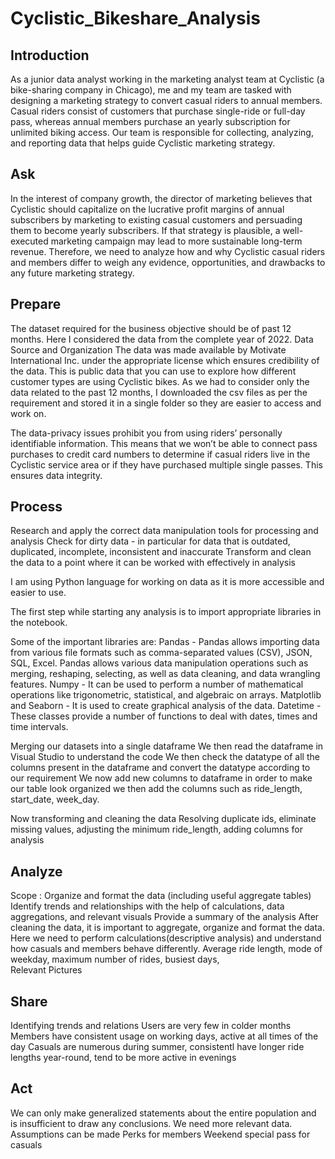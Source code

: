 # Cyclistic_Bikeshare_Analysis
## Introduction
As a junior data analyst working in the marketing analyst team at Cyclistic (a bike-sharing company in Chicago), me and my team are tasked with designing a marketing strategy to convert casual riders to annual members. Casual riders consist of customers that purchase single-ride or full-day pass, whereas annual members purchase an yearly subscription for unlimited biking access. Our team is responsible for collecting, analyzing, and reporting data that helps guide Cyclistic marketing strategy.

## Ask
In the interest of company growth, the director of marketing believes that Cyclistic should capitalize on the lucrative profit margins of annual subscribers by marketing to existing casual customers and persuading them to become yearly subscribers. If that strategy is plausible, a well-executed marketing campaign may lead to more sustainable long-term revenue. Therefore, we need to analyze how and why Cyclistic casual riders and members differ to weigh any evidence, opportunities, and drawbacks to any future marketing strategy.

## Prepare
The dataset required for the business objective should be of past 12 months. Here I considered the data from the complete year of 2022.
Data Source and Organization
The data was made available by Motivate International Inc. under the appropriate license which ensures credibility of the data. This is public data that you can use to explore how different customer types are using Cyclistic bikes.
As we had to consider only the data related to the past 12 months, I downloaded the csv files as per the requirement and stored it in a single folder so they are easier to access and work on.

The data-privacy issues prohibit you from using riders’ personally identifiable information. This means that we won’t be able to connect pass purchases to credit card numbers to determine if casual riders live in the Cyclistic service area or if they have purchased multiple single passes. This ensures data integrity.

## Process
Research and apply the correct data manipulation tools for processing and analysis
Check for dirty data - in particular for data that is outdated, duplicated, incomplete, inconsistent and inaccurate
Transform and clean the data to a point where it can be worked with effectively in analysis

I am using Python language for working on data as it is more accessible and easier to use.

The first step while starting any analysis is to import appropriate libraries in the notebook.

Some of the important libraries are:
Pandas - Pandas allows importing data from various file formats such as comma-separated values (CSV), JSON, SQL, Excel. Pandas allows various data manipulation operations such as merging, 
         reshaping, selecting, as well as data cleaning, and data wrangling features.
Numpy - It can be used to perform a number of mathematical operations like trigonometric, statistical, and algebraic on arrays.
Matplotlib and Seaborn - It is used to create graphical analysis of the data.
Datetime - These classes provide a number of functions to deal with dates, times and time intervals.

Merging our datasets into a single dataframe
We then read the dataframe in Visual Studio to understand the code
We then check the datatype of all the columns present in the dataframe and convert the datatype according to our requirement
We now add new columns to dataframe in order to make our table look organized
we then add the columns such as ride_length, start_date, week_day.

Now transforming and cleaning the data
Resolving duplicate ids, eliminate missing values, adjusting the minimum ride_length, adding columns for analysis

## Analyze
Scope : Organize and format the data (including useful aggregate tables)
        Identify trends and relationships with the help of calculations, data aggregations, and relevant visuals
        Provide a summary of the analysis
After cleaning the data, it is important to aggregate, organize and format the data. Here we need to perform calculations(descriptive analysis) and understand how casuals and members behave differently.
Average ride length, mode of weekday, maximum number of rides, busiest days,  
Relevant Pictures

## Share
Identifying trends and relations
Users are very few in colder months
Members have consistent usage on working days, active at all times of the day
Casuals are numerous during summer, consistentl have longer ride lengths year-round, tend to be more active in evenings

## Act
We can only make generalized statements about the entire population and is insufficient to draw any conclusions. We need more relevant data.
Assumptions can be made 
Perks for members
Weekend special pass for casuals
